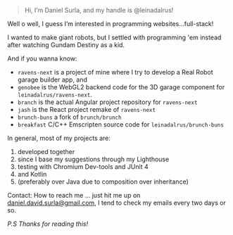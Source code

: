 > Hi, I’m Daniel Surla, and my handle is @leinadalrus!

Well o well, I guess I’m interested in programming websites...full-stack!

I wanted to make giant robots, but I settled with programming 'em instead after watching Gundam Destiny as a kid.

And if you wanna know: 

- `ravens-next` is a project of mine where I try to develop a Real Robot garage builder app, and
- `genobee` is the WebGL2 backend code for the 3D garage component for `leinadalrus/ravens-next`.
- `branch` is the actual Angular project repository for `ravens-next`
- `jash` is the React project remake of `ravens-next`
- `brunch-buns` a fork of `brunch/brunch`
- `breakfast` C/C++ Emscripten source code for `leinadalrus/brunch-buns`

In general, most of my projects are:

1. developed together
2. since I base my suggestions through my Lighthouse
3. testing with Chromium Dev-tools and JUnit 4
4. and Kotlin
5. (preferably over Java due to composition over inheritance)

Contact: How to reach me ... just hit me up on daniel.david.surla@gmail.com, I tend to check my emails every two days or so.

*P.S*
  *Thanks for reading this!*
<!---
leinadalrus/leinadalrus is a ✨ special ✨ repository because its `README.md` (this file) appears on your GitHub profile.
You can click the Preview link to take a look at your changes.
--->
